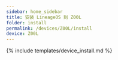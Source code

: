 ```yaml
---
sidebar: home_sidebar
title: 安装 LineageOS 到 Z00L
folder: install
permalink: /devices/Z00L/install
device: Z00L
---
```

{% include templates/device_install.md %}
